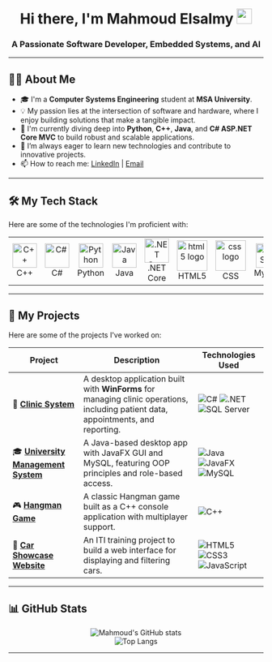 <!-- 
<div id="header" align="center">
  <img src="https://media.giphy.com/media/M9gbBd9nbDrOTu1Mqx/giphy.gif" width="100"/>
</div> 
-->

<h1 align="center">
  Hi there, I'm Mahmoud Elsalmy
  <img src="https://media.giphy.com/media/hvRJCLFzcasrR4ia7z/giphy.gif" width="30px"/>
</h1>
<h3 align="center">A Passionate Software Developer, Embedded Systems, and AI </h3>

---

## 👨‍💻 About Me

- 🎓 I'm a **Computer Systems Engineering** student at **MSA University**.
- 💡 My passion lies at the intersection of software and hardware, where I enjoy building solutions that make a tangible impact.
- 🚀 I'm currently diving deep into **Python**, **C++**, **Java**, and **C# ASP.NET Core MVC** to build robust and scalable applications.
- 🌱 I’m always eager to learn new technologies and contribute to innovative projects.
- 📫 How to reach me: [LinkedIn](https://www.linkedin.com/in/mahmoudelsalmy) | [Email](mailto:mahmoudelsalmy1@gmail.com)

---

## 🛠️ My Tech Stack

Here are some of the technologies I'm proficient with:

<table>
  <tr>
    <td align="center" width="96">
      <a href="#-my-tech-stack">
        <img src="https://cdn.jsdelivr.net/gh/devicons/devicon/icons/cplusplus/cplusplus-original.svg" width="48" height="48" alt="C++" />
      </a>
      <br>C++
    </td>
    <td align="center" width="96">
      <a href="#-my-tech-stack">
        <img src="https://cdn.jsdelivr.net/gh/devicons/devicon/icons/csharp/csharp-original.svg" width="48" height="48" alt="C#" />
      </a>
      <br>C#
    </td>
    <td align="center" width="96">
      <a href="#-my-tech-stack">
        <img src="https://cdn.jsdelivr.net/gh/devicons/devicon/icons/python/python-original.svg" width="48" height="48" alt="Python" />
      </a>
      <br>Python
    </td>
    <td align="center" width="96">
      <a href="#-my-tech-stack">
        <img src="https://cdn.jsdelivr.net/gh/devicons/devicon/icons/java/java-original.svg" width="48" height="48" alt="Java" />
      </a>
      <br>Java
    </td>
    <td align="center" width="96">
      <a href="#-my-tech-stack">
        <img src="https://cdn.jsdelivr.net/gh/devicons/devicon/icons/dotnetcore/dotnetcore-original.svg" width="48" height="48" alt=".NET Core" />
      </a>
      <br>.NET Core
    </td>
    <td align="center" width="96">
      <a href="#-my-tech-stack">
        <img src="https://cdn.jsdelivr.net/gh/devicons/devicon/icons/html5/html5-original.svg" height="60" alt="html5 logo"  />
      </a>
      <br>HTML5
    </td>
    <td align="center" width="96">
      <a href="#-my-tech-stack">
        <img src="https://cdn.jsdelivr.net/gh/devicons/devicon/icons/css3/css3-original.svg" height="60" alt="css logo"  />
      </a>
      <br>CSS
    </td>
    <td align="center" width="96">
      <a href="#-my-tech-stack">
        <img src="https://cdn.jsdelivr.net/gh/devicons/devicon/icons/mysql/mysql-original-wordmark.svg" width="48" height="48" alt="MySQL" />
      </a>
      <br>MySQL
    </td>
    <td align="center" width="96">
      <a href="#-my-tech-stack">
        <img src="https://cdn.jsdelivr.net/gh/devicons/devicon/icons/microsoftsqlserver/microsoftsqlserver-plain-wordmark.svg" width="48" height="48" alt="SQL Server" />
      </a>
      <br>SQL Server
    </td>
     <td align="center" width="96">
      <a href="#-my-tech-stack">
        <img src="https://cdn.jsdelivr.net/gh/devicons/devicon/icons/git/git-original.svg" width="48" height="48" alt="Git" />
      </a>
      <br>Git
    </td>
  </tr>
</table>

---

## 🚀 My Projects

Here are some of the projects I've worked on:

| Project                                                      | Description                                                                                             | Technologies Used                                                                                                                              |
| ------------------------------------------------------------ | ------------------------------------------------------------------------------------------------------- | ---------------------------------------------------------------------------------------------------------------------------------------------- |
| 🏥 **[Clinic System](https://github.com/EncryptCore-Clinic-System/Clinic-System-FE)** | A desktop application built with **WinForms** for managing clinic operations, including patient data, appointments, and reporting. | ![C#](https://img.shields.io/badge/C%23-239120?style=for-the-badge&logo=c-sharp&logoColor=white) ![.NET](https://img.shields.io/badge/.NET_Framework-512BD4?style=for-the-badge&logo=.net&logoColor=white) ![SQL Server](https://img.shields.io/badge/SQL_Server-CC2927?style=for-the-badge&logo=microsoft-sql-server&logoColor=white) |
| 🎓 **[University Management System](https://github.com/mahmoudelsalmy/University-Management-System)** | A Java-based desktop app with JavaFX GUI and MySQL, featuring OOP principles and role-based access.     | ![Java](https://img.shields.io/badge/Java-ED8B00?style=for-the-badge&logo=java&logoColor=white) ![JavaFX](https://img.shields.io/badge/JavaFX-085691?style=for-the-badge&logo=java&logoColor=white) ![MySQL](https://img.shields.io/badge/MySQL-4479A1?style=for-the-badge&logo=mysql&logoColor=white) |
| 🎮 **[Hangman Game](https://github.com/mahmoudelsalmy/Hangman-game)** | A classic Hangman game built as a C++ console application with multiplayer support.                     | ![C++](https://img.shields.io/badge/C%2B%2B-00599C?style=for-the-badge&logo=c%2B%2B&logoColor=white) |
| 🚗 **[Car Showcase Website](https://github.com/mahmoudelsalmy/Car-Showcase-Website)** | An ITI training project to build a web interface for displaying and filtering cars.                       | ![HTML5](https://img.shields.io/badge/HTML5-E34F26?style=for-the-badge&logo=html5&logoColor=white) ![CSS3](https://img.shields.io/badge/CSS3-1572B6?style=for-the-badge&logo=css3&logoColor=white) ![JavaScript](https://img.shields.io/badge/JavaScript-F7DF1E?style=for-the-badge&logo=javascript&logoColor=black) |

---

## 📊 GitHub Stats

<p align="center">
  <img src="https://github-readme-stats.vercel.app/api?username=mahmoudelsalmy&show_icons=true&theme=radical&rank_icon=github" alt="Mahmoud's GitHub stats" />
  <br/>
  <img src="https://github-readme-stats.vercel.app/api/top-langs/?username=mahmoudelsalmy&layout=compact&theme=radical" alt="Top Langs" />
</p>

---
